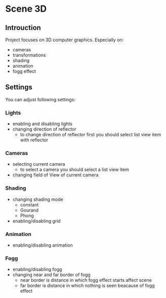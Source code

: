 # Scene 3D

## Introuction
Project focuses on 3D computer graphics. Especially on:
- cameras
- transformations
- shading
- animation
- fogg effect

## Settings
You can adjust following settings:
### Lights
- enabling and disabling lights
- changing direction of reflector
    - to change direction of reflector first you should select list view item with reflector
### Cameras
- selecting current camera
    - to select a camera you should select a list view item
- changing field of View of current camera
### Shading
- changing shading mode
    - constant
    - Gourand
    - Phong
- enabling/disabling grid
### Animation
- enabling/disabling animation
### Fogg
- enabling/disabling fogg
- changing near and far border of fogg
    - near border is distance in which fogg effect starts affect scene
    - far border is distance in which nothing is seen beacause of fogg effect